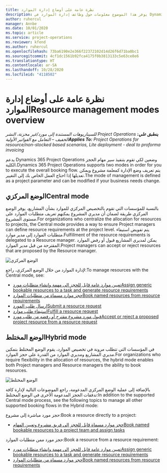 ```yaml
---
title: نظرة عامة على أوضاع إدارة الموارد
description: يوفر هذا الموضوع معلومات حول وظائف إدارة الموارد في Dynamics 365 Project Operations.
author: ruhercul
manager: Annbe
ms.date: 10/01/2020
ms.topic: article
ms.service: project-operations
ms.reviewer: kfend
ms.author: ruhercul
ms.openlocfilehash: 73ba6190e2e366f22372102d14d26f6d71ba0bc1
ms.sourcegitcommit: 4cf1dc1561b92fca4175f0b3813133c5e63ce8e6
ms.translationtype: HT
ms.contentlocale: ar-SA
ms.lasthandoff: 10/28/2020
ms.locfileid: "4118502"
---
```

# <a name="resource-management-modes-overview"></a><span data-ttu-id="d8f1a-103">نظرة عامة على أوضاع إدارة الموارد</span><span class="sxs-lookup"><span data-stu-id="d8f1a-103">Resource management modes overview</span></span>

<span data-ttu-id="d8f1a-104">_**ينطبق علي:** ‏‫Project Operations للسيناريوهات المستندة إلى مورد/غير مخزنة‬، ‏‫النشر الخفيف – التعامل مع الفواتير الأولية‬_</span><span class="sxs-lookup"><span data-stu-id="d8f1a-104">_**Applies To:** Project Operations for resource/non-stocked based scenarios, Lite deployment - deal to proforma invoicing_</span></span>


<span data-ttu-id="d8f1a-105">يدعم Dynamics 365 Project Operations وضعين لكي تقوم بتنفيذ سير مهام الحجز الكلية.</span><span class="sxs-lookup"><span data-stu-id="d8f1a-105">Dynamics 365 Project Operations supports two modes in order for you to execute the overall booking flow.</span></span> <span data-ttu-id="d8f1a-106">يتم تعريف وضع الإدارة كمعلمة مشروع ويمكن تعديلها إذا احتاج العمل الخاص بك إلى التغيير.</span><span class="sxs-lookup"><span data-stu-id="d8f1a-106">The mode of management is defined as a project parameter and can be modified if your business needs change.</span></span>    

## <a name="central-mode"></a><span data-ttu-id="d8f1a-107">الوضع المركزي</span><span class="sxs-lookup"><span data-stu-id="d8f1a-107">Central mode</span></span>
<span data-ttu-id="d8f1a-108">بالنسبة للمؤسسات التي تقوم بالتخصيص المركزي للموارد بشأن المشاريع، يوفر الوضع المركزي طريقة لضمان أن مديري المشروع يمكنهم تعريف متطلبات الموارد على مستوى المشروع.</span><span class="sxs-lookup"><span data-stu-id="d8f1a-108">For organizations who centralize the allocation for resources to projects, the Central mode provides a way to ensure Project managers can define resource requirements at the project level.</span></span> <span data-ttu-id="d8f1a-109">يتم تفويض استيفاء متطلبات الموارد إلى مدير موارد.</span><span class="sxs-lookup"><span data-stu-id="d8f1a-109">Fulfillment of the resource requirements is delegated to a Resource manager.</span></span> <span data-ttu-id="d8f1a-110">يمكن لمديري المشاريع قبول أو رفض الموارد المقترحة من قبل مدير الموارد.</span><span class="sxs-lookup"><span data-stu-id="d8f1a-110">Project managers can accept or reject resources that are proposed by the Resource manager.</span></span>

![الوضع المركزي](./media/resource-management-central.png)

<span data-ttu-id="d8f1a-112">لإدارة الموارد من خلال الوضع المركزي، راجع:</span><span class="sxs-lookup"><span data-stu-id="d8f1a-112">To manage resources with the Central mode, see:</span></span>

- [<span data-ttu-id="d8f1a-113">تعيين موارد عامة قابل للحجز إلى مهمة وإنشاء متطلبات مورد</span><span class="sxs-lookup"><span data-stu-id="d8f1a-113">Assign generic bookable resources to a task and generate resource requirements</span></span>](https://docs.microsoft.com/dynamics365/project-service/assign-generic-bookable-resource)
- [<span data-ttu-id="d8f1a-114">حجز موارد مسماة من متطلبات الموارد</span><span class="sxs-lookup"><span data-stu-id="d8f1a-114">Book named resources from resource requirements</span></span>](https://docs.microsoft.com/dynamics365/project-service/book-named-resource)
- [<span data-ttu-id="d8f1a-115">إرسال طلب المورد</span><span class="sxs-lookup"><span data-stu-id="d8f1a-115">Submit a resource request</span></span>](https://docs.microsoft.com/dynamics365/project-service/submit-resource-request)
- [<span data-ttu-id="d8f1a-116">استيفاء طلب موارد</span><span class="sxs-lookup"><span data-stu-id="d8f1a-116">Fulfill a resource request</span></span>](https://docs.microsoft.com/dynamics365/project-service/resource-management-fulfill-requests)
- [<span data-ttu-id="d8f1a-117">قبول مورد مشروع مقترح أو رفضه من طلب مورد</span><span class="sxs-lookup"><span data-stu-id="d8f1a-117">Accept or reject a proposed project resource from a resource request</span></span>](https://docs.microsoft.com/dynamics365/project-service/accept-reject-proposed-resource)

## <a name="hybrid-mode"></a><span data-ttu-id="d8f1a-118">الوضع المختلط</span><span class="sxs-lookup"><span data-stu-id="d8f1a-118">Hybrid mode</span></span>
<span data-ttu-id="d8f1a-119">في المؤسسات التي تتطلب مرونة في تخصيص الموارد، يقوم الوضع المختلط بتمكين مديري المشاريع ومديري الموارد من القدرة على حجز الموارد.</span><span class="sxs-lookup"><span data-stu-id="d8f1a-119">For organizations who require flexibility in the allocation of resources, the hybrid mode enables both Project managers and Resource managers the ability to book resources.</span></span>

![الوضع المختلط](./media/resource-management-hybrid.png)

<span data-ttu-id="d8f1a-121">بالإضافة إلى عملية الوضع المركزي المدعومة، راجع الموضوعات التالية لإدارة كافة تدفقات الحجز المدعومة الأخرى في الوضع المختلط:</span><span class="sxs-lookup"><span data-stu-id="d8f1a-121">In addition to the supported Central mode process, see the following topics to manage all other supported booking flows in the Hybrid mode:</span></span>

<span data-ttu-id="d8f1a-122">حجز مورد مباشرة إلى مشروع:</span><span class="sxs-lookup"><span data-stu-id="d8f1a-122">Book a resource directly to a project:</span></span>
- [<span data-ttu-id="d8f1a-123">حجز موارد مسماة قابل للحجز إلى فريق مشروع وتعيين المهام</span><span class="sxs-lookup"><span data-stu-id="d8f1a-123">Book named bookable resources to a project team and assign tasks</span></span>](https://docs.microsoft.com/dynamics365/project-service/assign-named-bookable-resource)

<span data-ttu-id="d8f1a-124">حجز مورد ممن متطلبات الموارد:</span><span class="sxs-lookup"><span data-stu-id="d8f1a-124">Book a resource from a resource requirement:</span></span>
- [<span data-ttu-id="d8f1a-125">تعيين موارد عامة قابل للحجز إلى مهمة وإنشاء متطلبات مورد</span><span class="sxs-lookup"><span data-stu-id="d8f1a-125">Assign generic bookable resources to a task and generate resource requirements</span></span>](https://docs.microsoft.com/dynamics365/project-service/assign-generic-bookable-resource)
- [<span data-ttu-id="d8f1a-126">حجز موارد مسماة من متطلبات الموارد</span><span class="sxs-lookup"><span data-stu-id="d8f1a-126">Book named resources from resource requirements</span></span>](https://docs.microsoft.com/dynamics365/project-service/book-named-resource)
